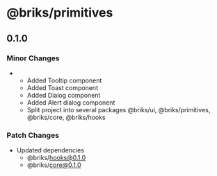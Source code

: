 # @briks/primitives

## 0.1.0

### Minor Changes

- - Added Tooltip component
  - Added Toast component
  - Added Dialog component
  - Added Alert dialog component
  - Split project into several packages @briks/ui, @briks/primitives, @briks/core, @briks/hooks

### Patch Changes

- Updated dependencies
  - @briks/hooks@0.1.0
  - @briks/core@0.1.0
